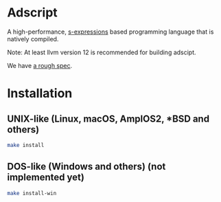 # Adscript
A high-performance, [s-expressions](https://en.wikipedia.org/wiki/S-expression)
based programming language that is natively compiled.

Note: At least llvm version 12 is recommended for building adscipt.

We have [a rough spec](SPEC.md).

# Installation
## UNIX-like (Linux, macOS, AmplOS2, \*BSD and others)
```sh
make install
```

## DOS-like (Windows and others) (not implemented yet)
```sh
make install-win
```
